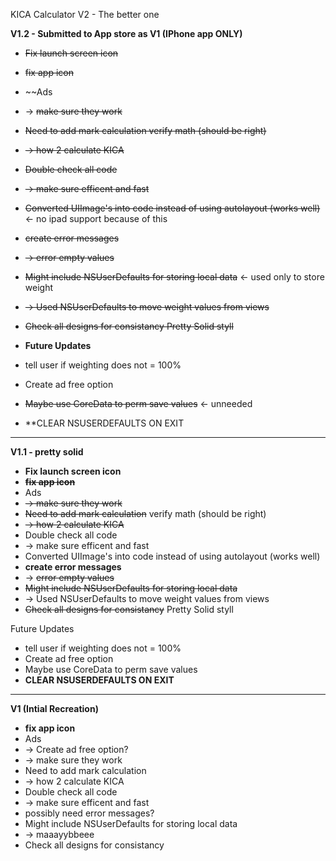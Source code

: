 KICA Calculator V2 - The better one

**V1.2 - Submitted to App store as V1 (IPhone app ONLY)**

- ~~Fix launch screen icon~~
- ~~fix app icon~~
- ~~Ads
- -> ~~make sure they work~~
- ~~Need to add mark calculation verify math (should be right)~~
- ~~-> how 2 calculate KICA~~
- ~~Double check all code~~
- ~~-> make sure efficent and fast~~
- ~~Converted UIImage's into code instead of using autolayout (works well)~~ <- no ipad support because of this
- ~~create error messages~~
- ~~-> error empty values~~
- ~~Might include NSUserDefaults for storing local data~~ <- used only to store weight
- ~~-> Used NSUserDefaults to move weight values from views~~
- ~~Check all designs for consistancy Pretty Solid styll~~

- **Future Updates**
- tell user if weighting does not = 100%
- Create ad free option
- ~~Maybe use CoreData to perm save values~~ <- unneeded
- **CLEAR NSUSERDEFAULTS ON EXIT
-------------------------

**V1.1 - pretty solid**
- **Fix launch screen icon**
- ~~**fix app icon**~~
- Ads 
- ~~-> make sure they work~~
- ~~Need to add mark calculation~~ verify math (should be right)
- ~~-> how 2 calculate KICA~~
- Double check all code
- -> make sure efficent and fast
- Converted UIImage's into code instead of using autolayout (works well)
- **create error messages**
- -> ~~error empty values~~
- ~~Might include NSUserDefaults for storing local data~~
- -> Used NSUserDefaults to move weight values from views
- ~~Check all designs for consistancy~~ Pretty Solid styll

Future Updates
- tell user if weighting does not = 100%
- Create ad free option
- Maybe use CoreData to perm save values
- **CLEAR NSUSERDEFAULTS ON EXIT**
------------------------

**V1 (Intial Recreation)**
- **fix app icon**
- Ads 
- -> Create ad free option?
- -> make sure they work
- Need to add mark calculation
- -> how 2 calculate KICA
- Double check all code
- -> make sure efficent and fast
- possibly need error messages?
- Might include NSUserDefaults for storing local data
- -> maaayybbeee
- Check all designs for consistancy
